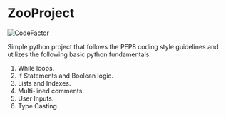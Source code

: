 # ZooProject
[![CodeFactor](https://www.codefactor.io/repository/github/stormrsa/zooproject/badge)](https://www.codefactor.io/repository/github/stormrsa/zooproject)

Simple python project that follows the PEP8 coding style guidelines and utilizes the following basic python fundamentals:
1.	While loops.
2.	If Statements and Boolean logic.
3.	Lists and Indexes.
4.	Multi-lined comments.
5.	User Inputs.
6.  Type Casting.


